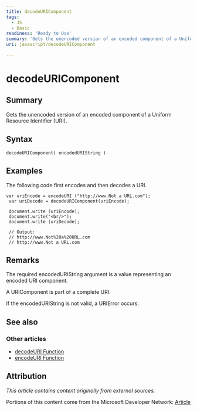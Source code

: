 ```yaml
---
title: decodeURIComponent
tags:
  - JS
  - Basic
readiness: 'Ready to Use'
summary: 'Gets the unencoded version of an encoded component of a Uniform Resource Identifier (URI).'
uri: javascript/decodeURIComponent

---
```

# decodeURIComponent

## Summary

Gets the unencoded version of an encoded component of a Uniform Resource Identifier (URI).

## Syntax

    decodeURIComponent( encodedURIString )

## Examples

The following code first encodes and then decodes a URI.

``` {.js}
var uriEncode = encodeURI ("http://www.Not a URL.com");
 var uriDecode = decodeURIComponent(uriEncode);

 document.write (uriEncode);
 document.write("<br/>");
 document.write (uriDecode);

 // Output:
 // http://www.Not%20a%20URL.com
 // http://www.Not a URL.com
```

## Remarks

The required encodedURIString argument is a value representing an encoded URI component.

A URIComponent is part of a complete URI.

If the encodedURIString is not valid, a URIError occurs.

## See also

### Other articles

-   [decodeURI Function](/javascript/decodeURI)
-   [encodeURI Function](/javascript/encodeURI)

## Attribution

*This article contains content originally from external sources.*

Portions of this content come from the Microsoft Developer Network: [Article](http://msdn.microsoft.com/en-us/library/ie/91b80x6x(v=vs.94).aspx)

